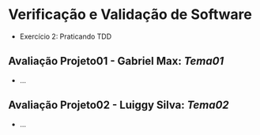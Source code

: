# Verificação e Validação de Software
- Exercício 2: Praticando TDD

## Avaliação Projeto01 - Gabriel Max: ***Tema01***
- ...

## Avaliação Projeto02 - Luiggy Silva: ***Tema02***
- ...
